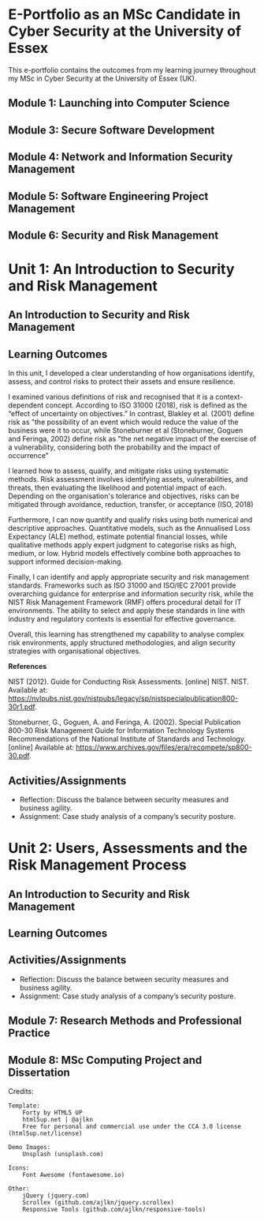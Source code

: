 # E-Portfolio as an MSc Candidate in Cyber Security at the University of Essex

This e-portfolio contains the outcomes from my learning journey throughout my MSc in Cyber Security at the University of Essex (UK).


## Module 1: Launching into Computer Science


## Module 3: Secure Software Development


## Module 4: Network and Information Security Management


## Module 5: Software Engineering Project Management

## Module 6: Security and Risk Management
# Unit 1: An Introduction to Security and Risk Management

## An Introduction to Security and Risk Management

## Learning Outcomes
In this unit, I developed a clear understanding of how organisations identify, assess, and control risks to protect their assets and ensure resilience.

I examined various definitions of risk and recognised that it is a context-dependent concept. According to ISO 31000 (2018), risk is defined as the “effect of uncertainty on objectives.” In contrast, Blakley et al. (2001) define risk as "the possibility of an event which would reduce the value of the business were it to occur,  while Stoneburner et al (Stoneburner, Goguen and Feringa, 2002) define risk as "the net negative impact of the exercise of a vulnerability, considering both the probability and the impact of occurrence"

I learned how to assess, qualify, and mitigate risks using systematic methods. Risk assessment involves identifying assets, vulnerabilities, and threats, then evaluating the likelihood and potential impact of each. Depending on the organisation's tolerance and objectives, risks can be mitigated through avoidance, reduction, transfer, or acceptance (ISO, 2018)

Furthermore, I can now quantify and qualify risks using both numerical and descriptive approaches. Quantitative models, such as the Annualised Loss Expectancy (ALE) method, estimate potential financial losses, while qualitative methods apply expert judgment to categorise risks as high, medium, or low. Hybrid models effectively combine both approaches to support informed decision-making.

Finally, I can identify and apply appropriate security and risk management standards. Frameworks such as ISO 31000 and ISO/IEC 27001 provide overarching guidance for enterprise and information security risk, while the NIST Risk Management Framework (RMF) offers procedural detail for IT environments. The ability to select and apply these standards in line with industry and regulatory contexts is essential for effective governance.

Overall, this learning has strengthened my capability to analyse complex risk environments, apply structured methodologies, and align security strategies with organisational objectives.

**References**

NIST (2012). Guide for Conducting Risk Assessments. [online] NIST. NIST. Available at: https://nvlpubs.nist.gov/nistpubs/legacy/sp/nistspecialpublication800-30r1.pdf.

Stoneburner, G., Goguen, A. and Feringa, A. (2002). Special Publication 800-30 Risk Management Guide for Information Technology Systems Recommendations of the National Institute of Standards and Technology. [online] Available at: https://www.archives.gov/files/era/recompete/sp800-30.pdf.

## Activities/Assignments
- Reflection: Discuss the balance between security measures and business agility.  
- Assignment: Case study analysis of a company’s security posture. 

# Unit 2: Users, Assessments and the Risk Management Process

## An Introduction to Security and Risk Management

## Learning Outcomes

## Activities/Assignments
- Reflection: Discuss the balance between security measures and business agility.  
- Assignment: Case study analysis of a company’s security posture. 

## Module 7: Research Methods and Professional Practice


## Module 8: MSc Computing Project and Dissertation


Credits:

	Template:
		Forty by HTML5 UP
		html5up.net | @ajlkn
		Free for personal and commercial use under the CCA 3.0 license (html5up.net/license)

	Demo Images:
		Unsplash (unsplash.com)

	Icons:
		Font Awesome (fontawesome.io)

	Other:
		jQuery (jquery.com)
		Scrollex (github.com/ajlkn/jquery.scrollex)
		Responsive Tools (github.com/ajlkn/responsive-tools)
